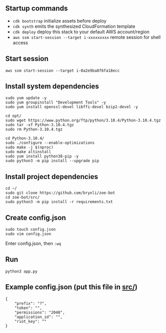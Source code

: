 ## Startup commands

 * `cdk bootstrap`   initialize assets before deploy
 * `cdk synth`       emits the synthesized CloudFormation template
 * `cdk deploy`      deploy this stack to your default AWS account/region
 * `aws ssm start-session --target i-xxxxxxxxx` remote session for shell access

## Start session

```
aws ssm start-session --target i-0a2e9ba8f6fa18ecc
```

## Install system dependencies

```
sudo yum update -y
sudo yum groupinstall "Development Tools" -y
sudo yum install openssl-devel libffi-devel bzip2-devel -y

cd opt/
sudo wget https://www.python.org/ftp/python/3.10.4/Python-3.10.4.tgz
sudo tar -xf Python-3.10.4.tgz
sudo rm Python-3.10.4.tgz

cd Python-3.10.4/
sudo ./configure --enable-optimizations
sudo make -j $(nproc)
sudo make altinstall
sudo yum install python38-pip -y
sudo python3 -m pip install --upgrade pip
```

## Install project dependencies

```
cd ~/
sudo git clone https://github.com/bryxli/zoe-bot
cd zoe-bot/src/
sudo python3 -m pip install -r requirements.txt
```

## Create config.json

```
sudo touch config.json
sudo vim config.json
```

Enter config.json, then `:wq`

## Run

```
python3 app.py
```

## Example config.json (put this file in [src/](src/))

```
{
    "prefix": "?",
    "token": "",
    "permissions": "2048",
    "application_id": "",
    "riot_key": ""
}
```
